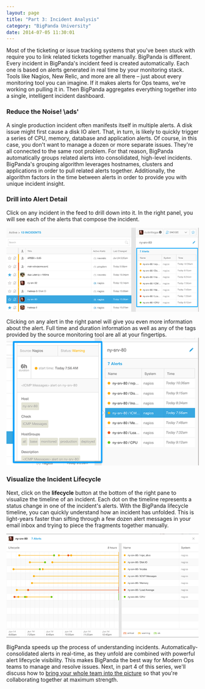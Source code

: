 ```yaml
---
layout: page
title: "Part 3: Incident Analysis"
category: "BigPanda University"
date: 2014-07-05 11:30:01
---
```


Most of the ticketing or issue tracking systems that you've been stuck with require you to link related tickets together manually. BigPanda is different. Every incident in BigPanda's incident feed is created automatically. Each one is based on alerts generated in real time by your monitoring stack. Tools like Nagios, New Relic, and more are all there – just about every monitoring tool you can imagine. If it makes alerts for Ops teams, we're working on pulling it in. Then BigPanda aggregates everything together into a single, intelligent incident dashboard.

### Reduce the Noise! \ads'
A single production incident often manifests itself in multiple alerts. A disk issue might first cause a disk IO alert. That, in turn, is likely to quickly trigger a series of CPU, memory, database and application alerts. Of course, in this case, you don't want to manage a dozen or more separate issues. They're all connected to the same root problem. For that reason, BigPanda automatically groups related alerts into consolidated, high-level incidents. BigPanda's grouping algorithm leverages hostnames, clusters and applications in order to pull related alerts together. Additionally, the algorithm factors in the time between alerts in order to provide you with unique incident insight.

### Drill into Alert Detail
Click on any incident in the feed to drill down into it. In the right panel, you will see each of the alerts that compose the incident.

![IncidentAnalysis](/media/IncidentAnalysis.png)

Clicking on any alert in the right panel will give you even more information about the alert. Full time and duration information as well as any of the tags provided by the source monitoring tool are all at your fingertips.
![IncidentsSource](/media/IncidentAnalysis_Source.png)

### Visualize the Incident Lifecycle
Next, click on the <strong>lifecycle</strong> button at the bottom of the right pane to visualize the timeline of an incident. Each dot on the timeline represents a status change in one of the incident's alerts. With the BigPanda lifecycle timeline, you can quickly understand how an incident has unfolded. This is light-years faster than sifting through a few dozen alert messages in your email inbox and trying to piece the fragments together manually.

![Lifecycle](/media/LifeCycle.png)

BigPanda speeds up the process of understanding incidents. Automatically-consolidated alerts in real-time, as they unfold are combined with powerful alert lifecycle visibility. This makes BigPanda the best way for Modern Ops teams to manage and resolve issues. Next, in part 4 of this series, we'll discuss how to [bring your whole team into the picture](getting-started-with-bigpanda-incident-assignment.html) so that you're collaborating together at maximum strength.

</strong>
